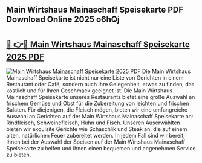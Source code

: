 ## Main Wirtshaus Mainaschaff Speisekarte PDF Download Online 2025 o6hQj

# <h2><a href="http://gcb1mr.nevu.top/?p=Main+Wirtshaus+Mainaschaff+Speisekarte">🔗 👉🔴 Main Wirtshaus Mainaschaff Speisekarte 2025 PDF</a></h2>

[![Main Wirtshaus Mainaschaff Speisekarte 2025 PDF](https://i.imgur.com/dBaPXMq.png)](http://gcb1mr.nevu.top/?p=Main+Wirtshaus+Mainaschaff+Speisekarte)
Die Main Wirtshaus Mainaschaff Speisekarte ist nicht nur eine Liste von Gerichten in einem Restaurant oder Café, sondern auch Ihre Gelegenheit, etwas zu finden, das köstlich und für Ihren Geschmack geeignet ist. Die Main Wirtshaus Mainaschaff Speisekarte unseres Restaurants bietet eine große Auswahl an frischem Gemüse und Obst für die Zubereitung von leichten und frischen Salaten. Für diejenigen, die Fleisch mögen, bieten wir eine umfangreiche Auswahl an Gerichten auf der Main Wirtshaus Mainaschaff Speisekarte an: Rindfleisch, Schweinefleisch, Huhn und Fisch. Unseren Auserwählten bieten wir exquisite Gerichte wie Schaschlik und Steak an, die auf einem alten, natürlichen Feuer zubereitet werden. In jedem Fall sind wir bereit, Ihnen bei der Auswahl der Speisen auf der Main Wirtshaus Mainaschaff Speisekarte zu helfen und Ihnen einen bequemen und angenehmen Service zu bieten.
